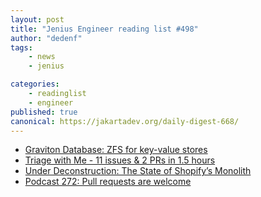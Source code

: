 ```yaml
---
layout: post
title: "Jenius Engineer reading list #498"
author: "dedenf"
tags:
    - news
    - jenius

categories:
    - readinglist
    - engineer
published: true
canonical: https://jakartadev.org/daily-digest-668/
---
```


- [Graviton Database: ZFS for key-value stores](https://github.com/deroproject/graviton)
- [Triage with Me - 11 issues & 2 PRs in 1.5 hours](https://schneems.com/2020/09/22/triage-with-me-11-issues-2-prs-in-15-hours/)
- [Under Deconstruction: The State of Shopify’s Monolith](https://engineering.shopify.com/blogs/engineering/shopify-monolith)
- [Podcast 272: Pull requests are welcome](https://stackoverflow.blog/2020/09/25/podcast-272-pull-requests-are-welcome/)
